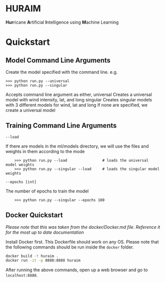 # HURAIM

**Hur**ricane **A**rtificial **I**ntelligence using **M**achine Learning 

# Quickstart

Model Command Line Arguments
----------------------------

Create the model specified with the command line. e.g.

    >>> python run.py --universal
    >>> python run.py --singular

Accepts command line argument as either,
    universal
        Creates a universal model with wind intensity, lat, and long
    singular
        Creates singular models with 3 different models for wind, lat and long
If none are specified, we create a universal model

Training Command Line Arguments
-------------------------------

`--load`

If there are models in the ml/models directory, we will use the files and weights in them according to the mode

        >>> python run.py --load                # loads the universal model weights
        >>> python run.py --singular --load     # loads the singular model weights
`--epochs [int]`

The number of epochs to train the model

        >>> python run.py --singular --epochs 100

## Docker Quickstart

_Please note that this was taken from the docker/Docker.md file. Reference it for the most up to date documentation_


Install Docker first. This Dockerfile should work on any OS. Please note that
the following commands should be run inside the `docker` folder.

```bash
docker build -t huraim .
docker run -it -p 8888:8888 huraim
```

After running the above commands, open up a web browser and go to
`localhost:8888`. 
